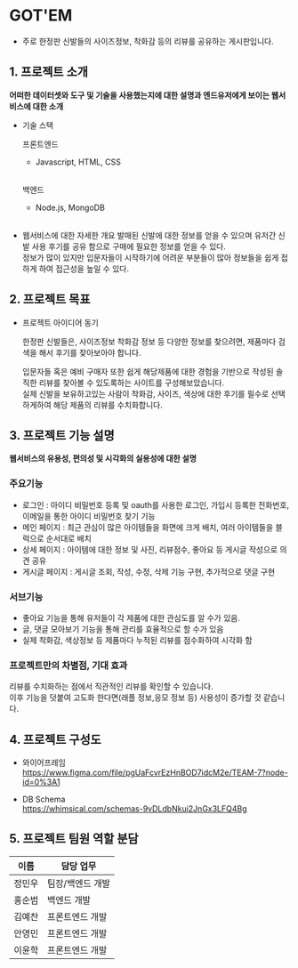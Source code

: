 # GOT'EM
- 주로 한정판 신발들의 사이즈정보, 착화감 등의 리뷰를 공유하는 게시판입니다.

## 1. 프로젝트 소개

**어떠한 데이터셋와 도구 및 기술을 사용했는지에 대한 설명과 엔드유저에게 보이는 웹서비스에 대한 소개**

  - 기술 스택<br>
    
    프론트엔드<br>
    - Javascript, HTML, CSS <br><br>

    백엔드<br>
    - Node.js, MongoDB
    <br><br>

  - 웹서비스에 대한 자세한 개요
    발매된 신발에 대한 정보를 얻을 수 있으며 유저간 신발 사용 후기를 공유 함으로 구매에 필요한 정보를 얻을 수 있다.<br>
    정보가 많이 있지만 입문자들이 시작하기에 어려운 부분들이 많아 정보들을 쉽게 접하게 하여 접근성을 높일 수 있다.

## 2. 프로젝트 목표

  - 프로젝트 아이디어 동기
  
    한정판 신발들은, 사이즈정보 착화감 정보 등 다양한 정보를 찾으려면, 제품마다 검색을 해서 후기를 
        찾아보아야 합니다.
    <br>
    
    입문자들 혹은 예비 구매자 또한 쉽게 해당제품에 대한 경험을 기반으로 작성된 솔직한 리뷰를 찾아볼 수 있도록하는 사이트를 구성해보았습니다.
    <br>
    실제 신발을 보유하고있는 사람이 착화감, 사이즈, 색상에 대한 후기를 필수로 선택하게하여 해당 제품의 리뷰를 수치화합니다.

## 3. 프로젝트 기능 설명

**웹서비스의 유용성, 편의성 및 시각화의 실용성에 대한 설명**

  ### 주요기능
  - 로그인 : 아이디 비밀번호 등록 및 oauth를 사용한 로그인, 가입시 등록한 전화번호,이메일을 통한 아이디 비밀번호 찾기 기능
  - 메인 페이지 : 최근 관심이 많은 아이템들을 화면에 크게 배치, 여러 아이템들을 블럭으로 순서대로 배치
  - 상세 페이지 : 아이템에 대한 정보 및 사진, 리뷰점수, 좋아요 등 게시글 작성으로 의견 공유
  - 게시글 페이지 : 게시글 조회, 작성, 수정, 삭제 기능 구현, 추가적으로 댓글 구현
  
  ### 서브기능
  - 좋아요 기능을 통해 유저들이 각 제품에 대한 관심도를 알 수가 있음.
  - 글, 댓글 모아보기 기능을 통해 관리를 효율적으로 할 수가 있음
  - 실제 착화감, 색상정보 등 제품마다 누적된 리뷰를 점수화하여 시각화 함

  ### 프로젝트만의 차별점, 기대 효과 
  리뷰를 수치화하는 점에서 직관적인 리뷰를 확인할 수 있습니다. <br>
  이후 기능을 덧붙여 고도화 한다면(래플 정보,응모 정보 등) 사용성이 증가할 것 같습니다. 
  


## 4. 프로젝트 구성도
  - 와이어프레임 <br>
  https://www.figma.com/file/pgUaFcvrEzHnBOD7idcM2e/TEAM-7?node-id=0%3A1

  - DB Schema <br> 
  https://whimsical.com/schemas-9vDLdbNkui2JnGx3LFQ4Bg

## 5. 프로젝트 팀원 역할 분담
| 이름 | 담당 업무 |
| ------ | ------ |
| 정민우 | 팀장/백엔드 개발 |
| 홍순범 | 백엔드 개발  |
| 김예찬 | 프론트엔드 개발  |
| 안영민 | 프론트엔드 개발  |
| 이윤학 | 프론트엔드 개발  |


